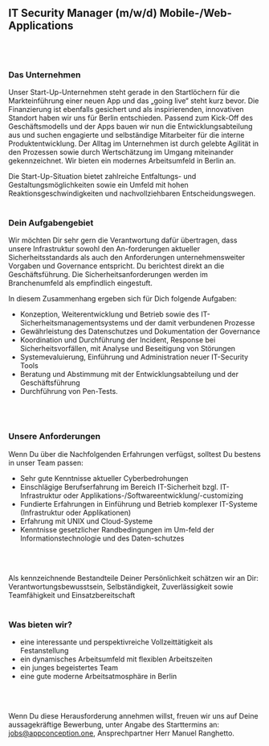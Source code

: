 ## IT Security Manager (m/w/d)  Mobile-/Web-Applications
<br/>
<br/>

### Das Unternehmen

Unser Start-Up-Unternehmen steht gerade in den Startlöchern für die Markteinführung einer neuen App und das „going live“ steht kurz bevor. Die Finanzierung ist ebenfalls gesichert und als inspirierenden, innovativen Standort haben wir uns für Berlin entschieden.
Passend zum Kick-Off des Geschäftsmodells und der Apps bauen wir  nun die Entwicklungsabteilung aus und suchen engagierte und selbständige Mitarbeiter für die interne Produktentwicklung.
Der Alltag im Unternehmen ist durch gelebte Agilität in den Prozessen sowie durch Wertschätzung im Umgang miteinander gekennzeichnet.
Wir bieten ein modernes Arbeitsumfeld in Berlin an.

Die Start-Up-Situation bietet zahlreiche Entfaltungs- und Gestaltungsmöglichkeiten sowie ein Umfeld mit hohen Reaktionsgeschwindigkeiten und nachvollziehbaren Entscheidungswegen.
<br/>
<br/>

### Dein Aufgabengebiet

Wir möchten Dir sehr gern die Verantwortung dafür übertragen, dass unsere Infrastruktur sowohl den An-forderungen aktueller Sicherheitsstandards als auch den Anforderungen unternehmensweiter Vorgaben und Governance entspricht. Du berichtest direkt an die Geschäftsführung.
Die Sicherheitsanforderungen werden im Branchenumfeld als empfindlich eingestuft.

In diesem Zusammenhang ergeben sich für Dich folgende Aufgaben:
 - Konzeption, Weiterentwicklung und Betrieb sowie des IT-Sicherheitsmanagementsystems und der damit verbundenen Prozesse
 - Gewährleistung des Datenschutzes und Dokumentation der Governance
 - Koordination und Durchführung der Incident, Response bei Sicherheitsvorfällen, mit Analyse und Beseitigung von Störungen
 - Systemevaluierung, Einführung und Administration neuer IT-Security Tools
 - Beratung und Abstimmung mit der Entwicklungsabteilung und der Geschäftsführung
 - Durchführung von Pen-Tests.
<br/>
<br/>

### Unsere Anforderungen

Wenn Du über die Nachfolgenden Erfahrungen verfügst, solltest Du bestens in unser Team passen:

 - Sehr gute Kenntnisse aktueller Cyberbedrohungen
 - Einschlägige Berufserfahrung im Bereich IT-Sicherheit bzgl. IT-Infrastruktur oder Applikations-/Softwareentwicklung/-customizing 
 - Fundierte Erfahrungen in Einführung und Betrieb komplexer IT-Systeme (Infrastruktur oder Applikationen)
 - Erfahrung mit UNIX und Cloud-Systeme
 - Kenntnisse gesetzlicher Randbedingungen im Um-feld der Informationstechnologie und des Daten-schutzes
<br/>
<br/>

Als kennzeichnende Bestandteile Deiner Persönlichkeit schätzen wir an Dir: Verantwortungsbewusstsein, Selbständigkeit, Zuverlässigkeit sowie Teamfähigkeit und Einsatzbereitschaft
<br/>
<br/>

### Was bieten wir?
 - eine interessante und perspektivreiche Vollzeittätigkeit als Festanstellung 
 - ein dynamisches Arbeitsumfeld mit flexiblen Arbeitszeiten 
 - ein junges begeistertes Team 
 - eine gute moderne Arbeitsatmosphäre in Berlin
<br/>
<br/>

Wenn Du diese Herausforderung annehmen willst, freuen wir uns auf Deine aussagekräftige Bewerbung, unter Angabe des Starttermins an: jobs@appconception.one, Ansprechpartner Herr Manuel Ranghetto.
